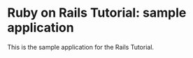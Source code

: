 # Ruby on Rails Tutorial: sample application

This is the sample application for
the Rails Tutorial.